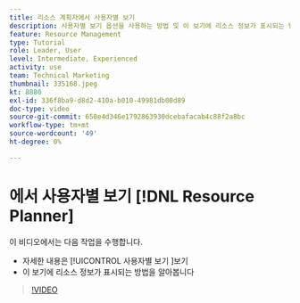 ```yaml
---
title: 리소스 계획자에서 사용자별 보기
description: 사용자별 보기 옵션을 사용하는 방법 및 이 보기에 리소스 정보가 표시되는 방식을 참조하십시오.
feature: Resource Management
type: Tutorial
role: Leader, User
level: Intermediate, Experienced
activity: use
team: Technical Marketing
thumbnail: 335168.jpeg
kt: 8880
exl-id: 336f8ba9-d8d2-410a-b010-49981db00d89
doc-type: video
source-git-commit: 650e4d346e1792863930dcebafacab4c88f2a8bc
workflow-type: tm+mt
source-wordcount: '49'
ht-degree: 0%

---
```


# 에서 사용자별 보기 [!DNL Resource Planner]

이 비디오에서는 다음 작업을 수행합니다.

* 자세한 내용은 [!UICONTROL 사용자별 보기 ]보기
* 이 보기에 리소스 정보가 표시되는 방법을 알아봅니다


>[!VIDEO](https://video.tv.adobe.com/v/335168/?quality=12&learn=on)
